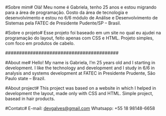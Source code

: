 #Sobre mim#
Olá!
Meu nome é Gabriela, tenho 25 anos e estou migrando para a área de programação. 
Gosto da área de tecnologia e desenvolvimento e estou no 6/6 módulo de Análise e Desenvolvimento de Sistemas pela FATEC de Presidente Pudente/SP – Brasil. 

#Sobre o projeto#
Esse projeto foi baseado em um site no qual eu ajudei na programação do layout, feito apenas com CSS e HTML. 
Projeto simples, com foco em produtos de cabelo. 

#########################################

#About me#
Hello! 
My name is Gabriela, I’m 25 years old and I starting in development. 
I like the technology and development and I study in 6/6 in analysis and systems development at FATEC in Presidente Prudente, São Paulo state – Brazil. 

#About project#
This project was based on a website in which I helped in development the layout, made only with CSS and HTML.
Simple project, basead in hair products. 

#Contatc#
E-mail: devgalves@gmail.com
Whatsapp: +55 18 98148-6658
